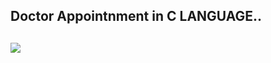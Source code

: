 ## Doctor Appointnment in C LANGUAGE..

##  <img src="https://riseapps.co/wp-content/uploads/2020/05/img_Doctor-Appointment-App-1024x768-min-1024x768.jpg"> 
